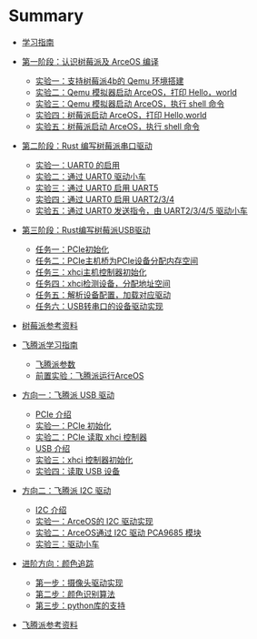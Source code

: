 # Summary

- [学习指南](./chapter_0.md)
- [第一阶段：认识树莓派及 ArceOS 编译](./chapter_1.0.md)
  - [实验一：支持树莓派4b的 Qemu 环境搭建](./chapter_1.1.md)
  - [实验二：Qemu 模拟器启动 ArceOS，打印 Hello，world](./chapter_1.2.md)
  - [实验三：Qemu 模拟器启动 ArceOS，执行 shell 命令](./chapter_1.3.md)
  - [实验四：树莓派启动 ArceOS，打印 Hello,world](./chapter_1.4.md)
  - [实验五：树莓派启动 ArceOS，执行 shell 命令](./chapter_1.5.md)
- [第二阶段：Rust 编写树莓派串口驱动](./chapter_2.0.md)
  - [实验一：UART0 的启用](./chapter_2.1.md)
  - [实验二：通过 UART0 驱动小车](./chapter_2.2.md)
  - [实验三：通过 UART0 启用 UART5](./chapter_2.3.md)
  - [实验四：通过 UART0 启用 UART2/3/4](./chapter_2.4.md)
  - [实验五：通过 UART0 发送指令，由 UART2/3/4/5 驱动小车](./chapter_2.5.md)
- [第三阶段：Rust编写树莓派USB驱动](./chapter_3.0.md)
  - [任务一：PCIe初始化](./chapter_3.1.md)
  - [任务二：PCIe主机桥为PCIe设备分配内存空间](./chapter_3.2.md)
  - [任务三：xhci主机控制器初始化](./chapter_3.3.md)
  - [任务四：xhci检测设备，分配地址空间](./chapter_3.4.md)
  - [任务五：解析设备配置，加载对应驱动](./chapter_3.5.md)
  - [任务六：USB转串口的设备驱动实现](./chapter_3.6.md)
- [树莓派参考资料](./chapter_0.0.md)




- [飞腾派学习指南](./chapter_0.1.md)
  - [飞腾派参数](./chapter_5.0.md)
  - [前置实验：飞腾派运行ArceOS](./chapter_5.1.md)
- [方向一：飞腾派 USB 驱动](./chapter_5.2.md)
  - [PCIe 介绍](./chapter_5.3.md)
  - [实验一：PCIe 初始化](./chapter_5.4.md)
  - [实验二：PCIe 读取 xhci 控制器](./chapter_5.5.md)
  - [USB 介绍](./chapter_5.6.md)
  - [实验三：xhci 控制器初始化](./chapter_5.7.md)
  - [实验四：读取 USB 设备](./chapter_5.8.md)
- [方向二：飞腾派 I2C 驱动](./chapter_5.9.md)
  - [I2C 介绍](./chapter_5.3.md)
  - [实验一：ArceOS的 I2C 驱动实现](./chapter_5.10.md)
  - [实验二：ArceOS通过 I2C 驱动 PCA9685 模块](./chapter_5.11.md)
  - [实验三：驱动小车](./chapter_5.12.md)
- [进阶方向：颜色追踪](./chapter_5.13.md)
  - [第一步：摄像头驱动实现](./chapter_5.14.md)
  - [第二步：颜色识别算法](./chapter_5.15.md)
  - [第三步：python库的支持](./chapter_5.16.md)



- [飞腾派参考资料](./chapter_0.00.md) 
  <!-- - [任务零：环境搭建 C语言内核模块的编译和测试](./chapter_3.1.md)
  <!-- - [任务一：R4L e10000 网卡驱动代码内核模块编译](./chapter_3.2.md)
  <!-- - [任务二：Linux 6.1 + R4L e10000网卡驱动 在 Qemu 中运行](./chapter_3.3.md)
  <!-- - [任务三：R4L virtio-net 网卡驱动代码内核模块编译](./chapter_3.4.md)
  <!-- - [任务四：Linux 6.1 + R4L virtio-net 网卡驱动 在 Qemu 中运行](./chapter_3.5.md)
  <!-- - [任务五：R4L + dwc 网卡驱动 在 Hw204 Linux 6.1 中运行](./chapter_3.6.md) -->
<!-- - [第四阶段：Rust LDD 网卡驱动规范设计（6.1-6.20）](./chapter_4.0.md) -->
  <!-- - [任务一：两套驱动代码分析对比，输出技术分析文档](./chapter_4.1.md) -->
  <!-- - [任务二：设计并提出 Rust LDD 网卡驱动规范和接口标准](./chapter_4.2.md) -->
<!-- - [第五阶段：基线版本1.0和技术架构2.0（6.20-7.1）](./chapter_5.0.md) -->
  <!-- - [任务一：Rust LDD 并入基线版本1.0的代码主分支中](./chapter_5.1.md) -->
  <!-- - [任务二：Rust LDD 写入技术架构2.0的设计文档和PPT中](./chapter_5.2.md) -->
<!-- - [第六阶段：技术架构2.0的拓展开发（7.1-9.1）](./chapter_5.3.md) -->
  <!-- - [任务一：支持树莓派ARM系列开发板（采购）](./chapter_5.4.md) -->
  <!-- - [任务二：支持平头哥RISC-V芯片开发板（厂家赞助）](./chapter_5.5.md) -->
  <!-- - [任务三：支持地平线J3/J5系列开发板（厂家赞助）](./chapter_5.6.md) -->
  <!-- - [任务四：支持黑芝麻C1200最新芯片开发板（需要争取）](./chapter_5.7.md) -->
